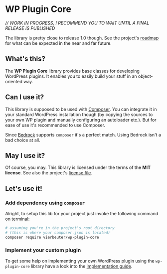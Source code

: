 # WP Plugin Core

*// WORK IN PROGRESS, I RECOMMEND YOU TO WAIT UNTIL A FINAL RELEASE IS PUBLISHED*

The library is pretty close to release 1.0 though. See the project's [roadmap](./ROADMAP.md) for what can be expected in the near and far future.

## What's this?

The **WP Plugin Core** library provides base classes for developing WordPress plugins. It enables you to easily build your stuff in an object-oriented way.

## Can I use it?

This library is supposed to be used with [Composer](https://getcomposer.org/). You can integrate it in your standard WordPress installation though (by copying the sources to your own WP plugin and manually configuring an autoloader etc.). But for ease of use it's recommended to use Composer.

Since [Bedrock](https://roots.io/bedrock/) supports `composer` it's a perfect match. Using Bedrock isn't a bad choice at all.

## May I use it?

Of course, you may. This library is licensed under the terms of the **MIT license**. See also the project's [license file](./LICENSE).

## Let's use it!

### Add dependency using `composer`

Alright, to setup this lib for your project just invoke the following command on terminal:

```bash
# assuming you're in the project's root directory
# (this is where your composer.json is located)
composer require vierbeuter/wp-plugin-core
```

### Implement your custom plugin

To get some help on implementing your own WordPress plugin using the `wp-plugin-core` library have a look into the [implementation guide](./doc/HOW-TO.md).
